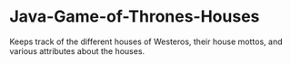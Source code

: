 # Java-Game-of-Thrones-Houses
Keeps track of the different houses of Westeros, their house mottos, and various attributes about the houses.
